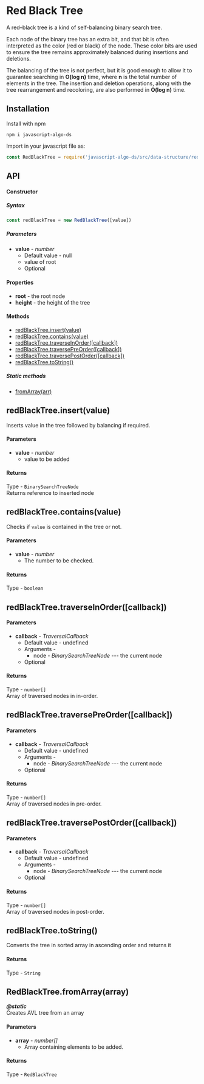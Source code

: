 # Red Black Tree
A red–black tree is a kind of self-balancing binary search tree.

Each node of the binary tree has an extra bit, and that bit is often interpreted as the color (red or black) of the node.
These color bits are used to ensure the tree remains approximately balanced during insertions and deletions.

The balancing of the tree is not perfect, but it is good enough to allow it to guarantee searching in **O(log n)** time,
where **n** is the total number of elements in the tree.
The insertion and deletion operations, along with the tree rearrangement and recoloring, are also performed in **O(log n)** time.

## Installation
Install with npm
```
npm i javascript-algo-ds
```

Import in your javascript file as: 
```javascript
const RedBlackTree = require('javascript-algo-ds/src/data-structure/red-black-tree/redBlackTree')
```

## API
#### Constructor
##### Syntax
```javascript
const redBlackTree = new RedBlackTree([value])
```
##### Parameters
* **value** - _number_
    * Default value - null
    * value of root
    * Optional
    

#### Properties
 * **root** - the root node
 * **height** - the height of the tree

#### Methods
* [redBlackTree.insert(value)](#redblacktreeinsertvalue)
* [redBlackTree.contains(value)](#redblacktreecontainsvalue)
* [redBlackTree.traverseInOrder([callback])](#redblacktreetraverseinordercallback)
* [redBlackTree.traversePreOrder([callback])](#redblacktreetraversepreordercallback)
* [redBlackTree.traversePostOrder([callback])](#redblacktreetraversepostordercallback)
* [redBlackTree.toString()](#redblacktreetostring)

##### Static methods
* [fromArray(arr)](#redblacktreefromarrayarray) 

## redBlackTree.insert(value)
Inserts value in the tree followed by balancing if required.
#### Parameters
* **value** - _number_
    * value to be added
    
 #### Returns
Type - `BinarySearchTreeNode`  
Returns reference to inserted node 

## redBlackTree.contains(value)
Checks if `value` is contained in the tree or not.
#### Parameters
* **value** - _number_
    * The number to be checked.
#### Returns
Type - `boolean` 

## redBlackTree.traverseInOrder([callback])
#### Parameters
* **callback** - _TraversalCallback_
    * Default value - undefined
    * Arguments - 
        * node - _BinarySearchTreeNode_ --- the current node
    * Optional
    
 #### Returns
Type - `number[]`  
Array of traversed nodes in in-order.

## redBlackTree.traversePreOrder([callback])
#### Parameters
* **callback** - _TraversalCallback_
    * Default value - undefined
    * Arguments - 
        * node - _BinarySearchTreeNode_ --- the current node
    * Optional
    
 #### Returns
Type - `number[]`  
Array of traversed nodes in pre-order.

## redBlackTree.traversePostOrder([callback])
#### Parameters
* **callback** - _TraversalCallback_
    * Default value - undefined
    * Arguments - 
        * node - _BinarySearchTreeNode_ --- the current node
    * Optional
    
 #### Returns
Type - `number[]`  
Array of traversed nodes in post-order. 

## redBlackTree.toString()
Converts the tree in sorted array in ascending order and returns it
#### Returns
Type - `String`

## RedBlackTree.fromArray(array)
***@static***  
Creates AVL tree from an array
 #### Parameters
* **array** - _number[]_
    * Array containing elements to be added.

 #### Returns
Type - `RedBlackTree`